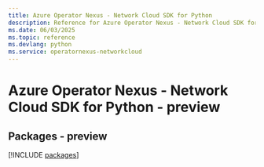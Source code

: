 ```yaml
---
title: Azure Operator Nexus - Network Cloud SDK for Python
description: Reference for Azure Operator Nexus - Network Cloud SDK for Python
ms.date: 06/03/2025
ms.topic: reference
ms.devlang: python
ms.service: operatornexus-networkcloud
---
```

# Azure Operator Nexus - Network Cloud SDK for Python - preview
## Packages - preview
[!INCLUDE [packages](operator-nexus---network-cloud-index.md)]